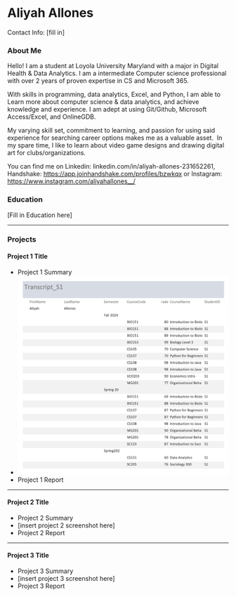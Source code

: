 # Aliyah Allones
Contact Info: [fill in]
### About Me 
Hello! I am a student at Loyola University Maryland with a major in Digital Health & Data Analytics. I am a intermediate Computer science professional with over 2 years of proven expertise in CS and Microsoft 365. 

With skills in programming, data analytics, Excel, and Python, I am able to Learn more about computer science & data analytics, and achieve knowledge and experience. I am adept at using Git/Github, Microsoft Access/Excel, and OnlineGDB. 

My varying skill set, commitment to learning, and passion for using said experience for searching career options makes me as a valuable asset.  In my spare time, I like to learn about video game designs and drawing digital art for clubs/organizations. 

You can find me on Linkedin: linkedin.com/in/aliyah-allones-231652261, Handshake: https://app.joinhandshake.com/profiles/bzwkqx or Instagram: https://www.instagram.com/aliyahallones__/


### Education 
[Fill in Education here]
***

### Projects

#### Project 1 Title
 - Project 1 Summary
 - ![Project Image](images/student-transcript.png)
 - Project 1 Report
***

#### Project 2 Title
 - Project 2 Summary
 - [insert project 2 screenshot here]
 - Project 2 Report
***

#### Project 3 Title
 - Project 3 Summary
 - [insert project 3 screenshot here]
 - Project 3 Report


